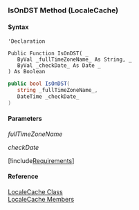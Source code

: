 ﻿### IsOnDST Method (LocaleCache)

#### Syntax

```vbnet
'Declaration

Public Function IsOnDST( _
   ByVal _fullTimeZoneName_ As String, _
   ByVal _checkDate_ As Date _
) As Boolean
```

```csharp
public bool IsOnDST( 
   string _fullTimeZoneName_,
   DateTime _checkDate_
)
```

#### Parameters

_fullTimeZoneName_

_checkDate_

[!include[Requirements](../partials/requirements.md)]

#### Reference

[LocaleCache Class](fcSDK~FChoice.Foundation.Clarify.LocaleCache.md)  
[LocaleCache Members](fcSDK~FChoice.Foundation.Clarify.LocaleCache_members.md)